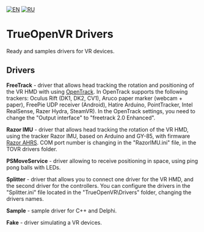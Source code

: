 [![EN](https://user-images.githubusercontent.com/9499881/33184537-7be87e86-d096-11e7-89bb-f3286f752bc6.png)](https://github.com/TrueOpenVR/TrueOpenVR-Drivers/blob/master/README.md) [![RU](https://user-images.githubusercontent.com/9499881/27683795-5b0fbac6-5cd8-11e7-929c-057833e01fb1.png)](https://github.com/TrueOpenVR/TrueOpenVR-Drivers/blob/master/README.RU.md)
# TrueOpenVR Drivers
Ready and samples drivers for VR devices.

## Drivers
**FreeTrack** - driver that allows head tracking the rotation and positioning of the VR HMD with using [OpenTrack](https://github.com/opentrack/opentrack/). In OpenTrack supports the following trackers: Oculus Rift (DK1, DK2, CV1), Aruco paper marker (webcam + paper), FreePie UDP receiver (Android), Hatire Arduino, PointTracker, Intel RealSense, Razer Hydra, SteamVR). In the OpenTrack settings, you need to change the "Output interface" to "freetrack 2.0 Enhanced".

**Razor IMU** - driver that allows head tracking the rotation of the VR HMD, using the tracker Razor IMU, based on Arduino and GY-85, with firmware [Razor AHRS](https://github.com/Razor-AHRS/razor-9dof-ahrs/tree/master/Arduino). COM port number is changing in the "RazorIMU.ini" file, in the TOVR drivers folder.

**PSMoveService** - driver allowing to receive positioning in space, using ping pong balls with LEDs.

**Splitter** - driver that allows you to connect one driver for the VR HMD, and the second driver for the controllers. You can configure the drivers in the "Splitter.ini" file located in the "TrueOpenVR\Drivers" folder, changing the drivers names.

**Sample** - sample driver for C++ and Delphi.

**Fake** - driver simulating a VR devices.

